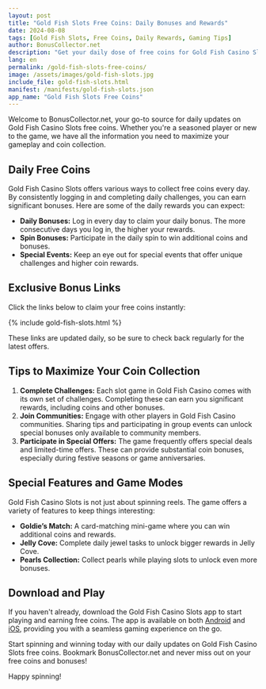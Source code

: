 ```yaml
---
layout: post
title: "Gold Fish Slots Free Coins: Daily Bonuses and Rewards"
date: 2024-08-08
tags: [Gold Fish Slots, Free Coins, Daily Rewards, Gaming Tips]
author: BonusCollector.net
description: "Get your daily dose of free coins for Gold Fish Casino Slots. Check out our latest updates for bonuses and exclusive rewards!"
lang: en
permalink: /gold-fish-slots-free-coins/
image: /assets/images/gold-fish-slots.jpg
include_file: gold-fish-slots.html
manifest: /manifests/gold-fish-slots.json
app_name: "Gold Fish Slots Free Coins"
---
```


Welcome to BonusCollector.net, your go-to source for daily updates on Gold Fish Casino Slots free coins. Whether you're a seasoned player or new to the game, we have all the information you need to maximize your gameplay and coin collection.

## Daily Free Coins

Gold Fish Casino Slots offers various ways to collect free coins every day. By consistently logging in and completing daily challenges, you can earn significant bonuses. Here are some of the daily rewards you can expect:

- **Daily Bonuses:** Log in every day to claim your daily bonus. The more consecutive days you log in, the higher your rewards.
- **Spin Bonuses:** Participate in the daily spin to win additional coins and bonuses.
- **Special Events:** Keep an eye out for special events that offer unique challenges and higher coin rewards.

## Exclusive Bonus Links

Click the links below to claim your free coins instantly:

{% include gold-fish-slots.html %}

These links are updated daily, so be sure to check back regularly for the latest offers.

## Tips to Maximize Your Coin Collection

1. **Complete Challenges:** Each slot game in Gold Fish Casino comes with its own set of challenges. Completing these can earn you significant rewards, including coins and other bonuses.
2. **Join Communities:** Engage with other players in Gold Fish Casino communities. Sharing tips and participating in group events can unlock special bonuses only available to community members.
3. **Participate in Special Offers:** The game frequently offers special deals and limited-time offers. These can provide substantial coin bonuses, especially during festive seasons or game anniversaries.

## Special Features and Game Modes

Gold Fish Casino Slots is not just about spinning reels. The game offers a variety of features to keep things interesting:

- **Goldie’s Match:** A card-matching mini-game where you can win additional coins and rewards.
- **Jelly Cove:** Complete daily jewel tasks to unlock bigger rewards in Jelly Cove.
- **Pearls Collection:** Collect pearls while playing slots to unlock even more bonuses.

## Download and Play

If you haven't already, download the Gold Fish Casino Slots app to start playing and earning free coins. The app is available on both [Android](https://play.google.com/store/apps/details?id=com.williamsinteractive.goldfish) and [iOS](https://apps.apple.com/us/app/gold-fish-slots-casino-games/id806393795), providing you with a seamless gaming experience on the go.

Start spinning and winning today with our daily updates on Gold Fish Casino Slots free coins. Bookmark BonusCollector.net and never miss out on your free coins and bonuses!

Happy spinning!
